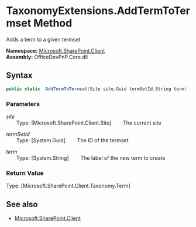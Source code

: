 # TaxonomyExtensions.AddTermToTermset Method  
Adds a term to a given termset  

**Namespace:** [Microsoft.SharePoint.Client](Microsoft.SharePoint.Client.md)  
**Assembly:** OfficeDevPnP.Core.dll  
## Syntax
```C#
public static  AddTermToTermset(Site site,Guid termSetId,String term)
```
### Parameters
*site*  
&emsp;&emsp;Type: [Microsoft.SharePoint.Client.Site] 
&emsp;&emsp;The current site  
  
*termSetId*  
&emsp;&emsp;Type: [System.Guid] 
&emsp;&emsp;The ID of the termset  
  
*term*  
&emsp;&emsp;Type: [System.String] 
&emsp;&emsp;The label of the new term to create  
  
### Return Value
Type: [Microsoft.SharePoint.Client.Taxonomy.Term]  


## See also
- [Microsoft.SharePoint.Client](Microsoft.SharePoint.Client.md)
